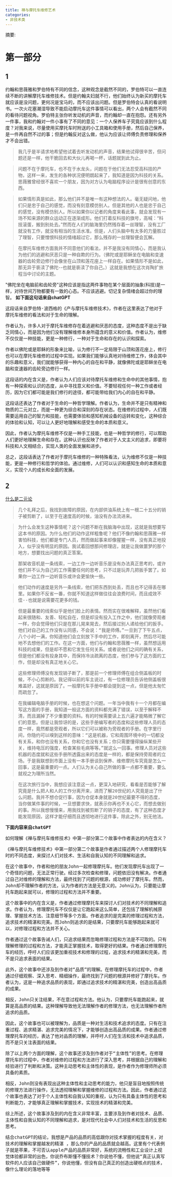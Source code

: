 ```yaml
---
title: 禅与摩托车维修艺术
categories:
- 非技术类
---
```


摘要: 

<!-- more -->
<!-- toc -->

# 第一部分
## 1

约翰和思薇雅和罗伯特有不同的信念，这种观念是截然不同的，罗伯特可以一直连续不断的讲解摩托车维修技术。但是约翰夫妇就不行，他们始终认为新买的摩托车就应该是没问题，更何况是宝马的，而不应该出问题。但是罗伯特会认真的看说明书。一次火花塞潮湿导致不能启动摩托车这件事情可以看出，两个人会有截然不同的看待问题视角。罗伯特主张你听发动机的声音，而约翰却一直在抱怨。还有另外一件事，我和约翰对一件小事有了不同的意见：一个人保养车子究竟应该到什么程度？对我来说，尽量使用买摩托车时附送的小工具箱和使用手册，然后自己保养，是一件再自然不过的事；但是约翰反对这么做，他认为应该让师傅负责修理和保养才不会出错。

> 我几乎是半请求地希望他试着去听发动机的声音，结果他试得很辛苦，但问题还是一样，他干脆回去和大伙儿再喝一杯，话题就到此为止。

>问题不在于摩托车，也不在于水龙头，问题在于他们无法忍受高科技的产物，这样一来，发生的各种状况便明朗起来了，我知道是因为科技的关系。思薇雅曾经很不喜欢一个朋友，因为对方认为电脑程序设计是很有创意的东西。

>如果情形真是如此，那么他们并不是唯一有这种想法的人。毫无疑问地，他们只是忠于自己的感觉，而没有刻意模仿别人。但是其他的人也是忠于自己的感觉，没有模仿别人。所以如果你以记者的角度来看此事，就会发现有一场不知来源的群众运动正在逐渐成形。他们打着反科技的旗号，高喊：“科技滚蛋，搬到别处去。”然而在人们的脑海里仍然残存着一丝理智，没有工厂就没有工作，就没有相当的生活水准。但是，人们头脑中有太多的力量胜过了理智，只要憎恨科技的情绪超过它，那么残存的一丝理智便会瓦解。

> 在摩托车维修方面我并不同意他们的看法，并不是我没有同情心，而是我认为他们的逃避和厌恶只是一种自欺的行为。（佛陀或是耶稣坐在电脑和变速器的齿轮旁边修行会像坐在山顶和莲花座上一样自在。如果情形不是如此，那无异于亵渎了佛陀--也就是亵渎了你自己。）这就是我想在这次肖陶扩旅程当中讨论的主题。

"佛陀坐在电脑前和齿轮旁"这种应该是指这两件事物在某个层面的抽象(科技)是一样，对待世间万物都要有一致的心态。不应该逃避。切记复杂情绪会超过你的理智。
**如下面这句话来自chatGPT**

<samp>


这段话来自罗伯特·波西格的《产与摩托车维修技术》，作者在这里表达了他对于摩托车维修的看法和对于生命的理解。

作者认为，许多人对于摩托车维修存在着逃避和厌恶的态度，这种态度不是出于缺乏同情心，而是因为他们没有理解维修本身所蕴含的意义和价值。作者认为，维修不仅仅是一种技能，更是一种修行，一种对于生命和存在的认识和探索。

作者以佛陀或是耶稣的形象来比喻，认为修行不一定局限于山顶和莲花座上，修行也可以在摩托车维修的过程中实现。如果我们能够认真地对待维修工作，体会其中的乐趣和意义，我们就能够获得一种内心的自在和平静，就像佛陀或是耶稣坐在电脑和变速器的齿轮旁边修行一样。

这段话的内在含义是，作者认为人们应该对待摩托车维修和生命中的其他事情，抱有一种探索和认识的态度，从中寻找意义和价值。不要轻视任何一种工作或者经历，因为它们都可能是我们修行的途径，都可能带给我们内心的自在和平静。

这段话还表达了作者对于生命的一种哲学理解。作者认为，生命并不是只有精神和物质的二元对立，而是一种更为综合和深刻的存在状态。在维修的过程中，人们既需要运用自己的智力和技能，也需要体验和感知机械设备的运转和变化，这种综合的体验和认知，可以让人更好地理解和感受生命的本质和意义。

因此，作者认为摩托车维修不仅是一种手工技能，也是一种哲学的修行，可以帮助人们更好地理解生命和存在。这种认识也反映了作者对于人文主义的追求，即要将科技和人文相结合，实现人类的全面发展和进步。

总之，这段话表达了作者对于摩托车维修的一种特殊看法，认为维修不仅是一种技能，更是一种修行和哲学的体验。通过维修，人们可以认识和感知生命的本质和意义，实现个人的成长和全面的发展。
</samp>

## 2

[什么是二元论](https://zh.wikipedia.org/zh-tw/%E4%BA%8C%E5%85%83%E8%AB%96)


> 几个礼拜之后，我找到故障的原因，在内部供油系统上有一根二十五分的销子被剪断了，以至于在速度高的时候，油没有办法流进来。

>为什么会发生这种事情呢？这个问题不断在我脑海中出现，这就是我想要写这本书的原因。为什么他们的动作这样粗鲁呢？他们不像约翰和思薇雅一样害怕科技，他们都是专门人员，然而做起事来却像猩猩一样，没有真正地投入，似乎没有明显的原因。我试着回想那间修理店，就是让我做噩梦的那个地方，想要找出问题的真正答案。

>那架收音机是一条线索，一边工作一边听音乐是没有办法真正思考的，或许他们并不认为自己的工作需要任何的思考，只不过是玩弄几把扳手罢了。如果你一边工作一边听音乐或许会更愉快一些。

>他们动作的速度是另外一条线索，他们把东西到处丢，而且也不记得丢在哪里。如果你不反省一番，你就不知道这样做往往会浪费时间，而且成效不佳--也就是说需要花更多的钱。

>但是最重要的线索似乎是他们脸上的表情。然而实在很难解释，虽然他们看起来很随和、友善、轻松自在，但是却没有投入工作之中，他们就像旁观者一样，你会觉得他们只是在那儿晃来晃去，然后接过别人递给他们的扳手。他们对自己的工作没有认同感，不会说：“我是师傅。”一旦到了下午五点，八个小时一满，你知道他们会立刻放下手中的工作，即刻离开，然后尽可能地不去想他们的工作。在这一方面，他们与约翰和思薇雅一样，虽然想运用科技的成果，但是却不愿和它发生任何关系。或者说他们之间的确有关系，但是他们都没有投身其中，而保持冷淡疏离的态度，他们参与了这方面的工作，但是却没有真正地关心它。

>这些修理师傅没有发现销子断了，那是前一个修理师傅在组合侧盖板的时候，不小心剪断的。我记得以前的车主说过，有一位修理员告诉他侧盖板很难盖好，这就是原因了。一般摩托车手册中都会提到这一点，但是他太匆忙而疏忽了。

>在我编辑电脑手册的时候，也在想这个问题。一年当中我有十一个月都在编写这方面的手册，我知道一般这方面的资料都充满了错误，以至于解释不清，而且漏掉了不少重要的资料。有的时候需要读上五六遍才能略微了解它们的意思。但是让我惊讶的是，这些手册编写者的态度和这些修理人员的态度一样，竟然都是旁观者，所以它们可以被称为旁观者的手册。在字里行间，你隐约可以嗅到这样的意味：“这是机器，它和周围环境中的一切都没有关系，和你也没有关系，你和它也没有关系；你只需要懂得操纵某些开关，维持电压的强度，检查某些毛病等等。”就这么一回事。修理人员对这些机器的态度就和这些手册所透露出来的态度是一样的，都是保持旁观者的立场。于是我联想到市面上没有一本手册谈到保养、维修摩托车究竟是怎么一回事，这是最重要的一点。人们认为关心自己所做的事一点都不重要，要么就视之为理所当然。

>在这次旅行当中，我想应该注意这一点，更深入地研究，看看是否能够了解究竟是什么把人和人的工作分离开来，进而了解20世纪的人究竟是出了什么问题。我并不想仓促行事，因为仓促本身就是20世纪最要不得的态度，当你做某件事的时候，一旦想要求快，就表示你再也不关心它，而想去做别的事。所以我想慢慢来，用我找到被剪断了的销子的态度，有了这种态度才能发现原因，这样才能仔细而且透彻地进行这件事，除此之外，别无他法。

**下面内容来自chatGPT**
<samp>

如何理解《禅与摩托车维修技术》中第一部分第二个故事中作者表达的内在含义？

《禅与摩托车维修技术》中第一部分第二个故事是作者通过描述两个人修理摩托车时的不同态度，来探讨人们对技术、生活和自我认知的不同理解和追求。

在这个故事中，作者和他的朋友John一起修理摩托车。他们发现摩托车出现了一个奇怪的问题，无法正常行驶。经过多次检查和修理，问题依旧没有解决。作者通过自己对维修的理解和方法，最终找到了问题的根源，成功修好了摩托车。然而，John却不理解作者的方法，认为作者的方法是无意义的。John认为，只要能让摩托车跑起来就可以，修理的过程和方法并不重要。

这个故事中的内在含义是，作者通过修理摩托车来探讨人们对技术的不同理解和追求。作者认为，修理摩托车不仅仅是让它跑起来这么简单，还包括了理解机械原理、掌握技术方法、注意细节等多个方面。作者追求的是完美的修理过程和方法，追求技术的精湛和完美。而John则追求的是结果，只要摩托车能够跑起来就可以，对修理过程和方法并不关心。

作者通过这个故事告诫人们，只追求结果而忽略修理过程和方法是不可取的。只有理解修理的过程和方法，才能真正掌握技术，取得更好的结果。作者通过修理摩托车的经历，呼吁人们应该更加重视技术和修理的过程，追求技术的精湛和完美，而不是只追求表面的结果。

此外，这个故事中还涉及到作者对“品质”的理解。在修理摩托车的过程中，作者通过仔细观察、深入思考、精细操作，最终找到了问题的根源并修好了摩托车。作者认为，这是一种追求品质的表现，即通过追求技术的精湛和完美，创造出高品质的成果。

相反，John只关注结果，不在意过程和方法。他认为，只要摩托车能跑起来，就算是高品质的结果。这种理解导致他无法理解作者的修理方法，也无法理解作者所追求的品质。

因此，这个故事也可以被理解为，品质是一种对生活和技术追求的态度。只有在注重过程、追求精湛、追求完美的情况下，才能够创造出高品质的成果。作者通过修理摩托车的经历，表达了他对品质的理解，并呼吁人们在生活和技术中追求品质，而不是只关注表面的结果。

除了以上两个方面的理解，这个故事还涉及到作者对于“主体性”的思考。在修理摩托车的过程中，作者对维修的过程和方法进行了深入思考，并根据自己的理解和经验进行了判断和决策。这种主动思考和主体性的表现，是作者作为修理师所必须具备的素质。

相反，John则没有表现出这种主体性和主动思考的能力，他只是盲目地按照传统的修理方法进行操作，无法透彻理解和掌握维修的过程和方法。因此，作者通过这个故事也表达了对于个人主体性和自我认知的重视，认为只有具备主体性的思考和判断能力，才能够真正理解和掌握技术，实现技术的精湛和完美。

综上所述，这个故事涉及到的内在含义非常丰富，主要涉及到作者对技术、品质、主体性和自我认知的不同理解和追求，是对现代社会中人们对技术和生活的反思和思考。
</samp>

结合chatGPT的结论，我想是产品的品质的高低跟你对技术掌握的程度有关，对技术的理解和掌握越发的精湛 ，那么你的产品的品质就会越高。这里有个代表例子就是苹果，不可否认apple产品的品质非常好，系统的流畅性和工业设计上视觉体验都非常的出色，你说乔布斯懂不懂技术？你说他不懂，但他说“真正认真写软件的人应该自己做硬件”，你说他懂，但没有自己真正的创造出硬核点的技术，像什么理论的落地等等